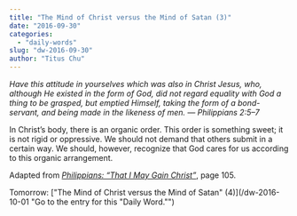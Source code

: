 ```yaml
---
title: "The Mind of Christ versus the Mind of Satan (3)"
date: "2016-09-30"
categories: 
  - "daily-words"
slug: "dw-2016-09-30"
author: "Titus Chu"
---
```


_Have this attitude in yourselves which was also in Christ Jesus, who, although He existed in the form of God, did not regard equality with God a thing to be grasped, but emptied Himself, taking the form of a bond-servant, and being made in the likeness of men. — Philippians 2:5–7_

In Christ’s body, there is an organic order. This order is something sweet; it is not rigid or oppressive. We should not demand that others submit in a certain way. We should, however, recognize that God cares for us according to this organic arrangement.

Adapted from _[Philippians: “That I May Gain Christ”](/book-philippians/ "Go to the listing for this book.")_, page 105.

Tomorrow: ["The Mind of Christ versus the Mind of Satan" (4)](/dw-2016-10-01 "Go to the entry for this "Daily Word."")
